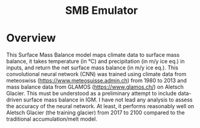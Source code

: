 
### <h1 align="center" id="title">SMB Emulator </h1>

# Overview   

This Surface Mass Balance model maps climate data to surface mass balance, it takes temperature (in °C) and precipitation (in m/y ice eq.) in inputs, and return the net surface mass balance (in m/y ice eq.). This convolutional neural network (CNN) was trained using climate data from meteoswiss (https://www.meteosuisse.admin.ch) from 1980 to 2013 and mass balance data from GLAMOS (https://www.glamos.ch/) on Aletsch Glacier. This must be understood as a preliminary attempt to include data-driven surface mass balance in IGM. I have not lead any analysis to assess the accuracy of the neural network. At least, it performs reasonably well on Aletsch Glacier (the training glacier) from 2017 to 2100 compared to the traditional accumulation/melt model.
